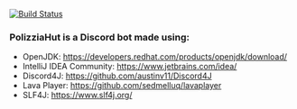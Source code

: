 [![Build Status](https://travis-ci.org/GrumpyCode/PolizziaHut.svg?branch=master)](https://travis-ci.org/GrumpyCode/PolizziaHut)
### PolizziaHut is a Discord bot made using:
* OpenJDK: https://developers.redhat.com/products/openjdk/download/
* IntelliJ IDEA Community: https://www.jetbrains.com/idea/
* Discord4J: https://github.com/austinv11/Discord4J
* Lava Player: https://github.com/sedmelluq/lavaplayer
* SLF4J: https://www.slf4j.org/